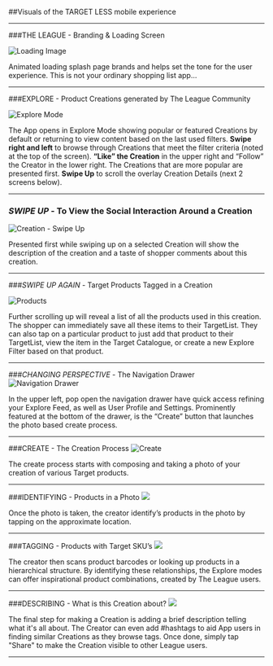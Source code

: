 ##Visuals of the TARGET LESS mobile experience 

*****

###THE LEAGUE - Branding & Loading Screen

![Loading Image](target_app_screens_101-04.jpg)

Animated loading splash page brands and helps set the tone for the user experience. This is not your ordinary shopping list app...
*****

###EXPLORE - Product Creations generated by The League Community

![Explore Mode](target_app_screens_101-01.jpg)

The App opens in Explore Mode showing popular or featured Creations by default or returning to view content based on the last used filters. **Swipe right and left** to browse through Creations that meet the filter criteria (noted at the top of the screen). **“Like” the Creation** in the upper right and “Follow” the Creator in the lower right.  The Creations that are more popular are presented first. **Swipe Up** to scroll the overlay Creation Details (next 2 screens below).

*****

### *SWIPE UP* - To View the Social Interaction Around a Creation

![Creation - Swipe Up](target_app_screens_101-02.jpg)

Presented first while swiping up on a selected Creation will show the description of the creation and a taste of shopper comments about this creation. 

*****

###*SWIPE UP AGAIN* - Target Products Tagged in a Creation 

![Products](target_app_screens_101-03.jpg)

Further scrolling up will reveal a list of all the products used in this creation.  The shopper can immediately save all these items to their TargetList.  They can also tap on a particular product to just add that product to their TargetList, view the item in the Target Catalogue, or create a new Explore Filter based on that product.

*****

###*CHANGING PERSPECTIVE* - The Navigation Drawer
![Navigation Drawer](target_app_screens_101-05.jpg)

In the upper left, pop open the navigation drawer have quick access refining your Explore Feed, as well as User Profile and Settings.  Prominently featured at the bottom of the drawer, is the “Create” button that launches the photo based create process.

*****

###CREATE - The Creation Process
![Create](target_app_screens_101-06.jpg)

The create process starts with composing and taking a photo of your creation of various Target products.

*****

###IDENTIFYING - Products in a Photo
![](target_app_screens_101-07.jpg)

Once the photo is taken, the creator identify’s products in the photo by tapping on the approximate location.

*****

###TAGGING -  Products with Target SKU’s
![](target_app_screens_101-08.jpg)

The creator then scans product barcodes or looking up products in a hierarchical structure.  By identifying these relationships, the Explore modes can offer inspirational product combinations, created by The League users. 

*****

###DESCRIBING -  What is this Creation about?
![](target_app_screens_101-09.jpg)

The final step for making a Creation is adding a brief description telling what it's all about.  The Creator can even add #hashtags to aid App users in finding similar Creations as they browse tags. Once done, simply tap "Share" to make the Creation visible to other League users.

*****

